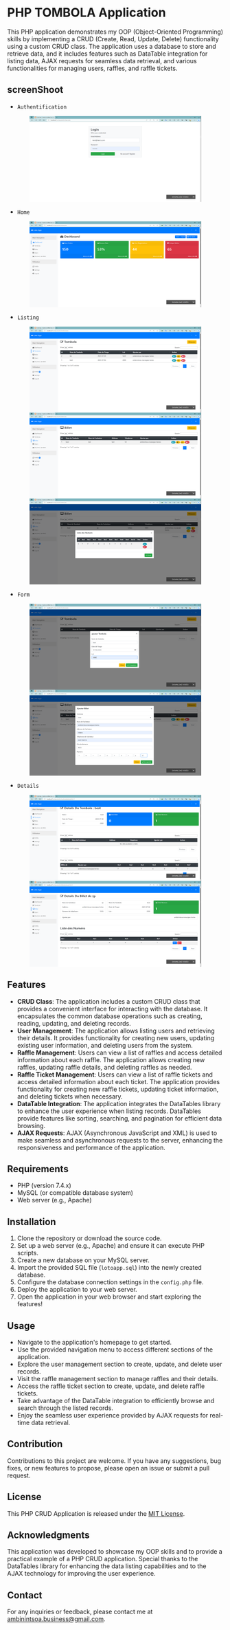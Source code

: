 # PHP TOMBOLA Application

This PHP application demonstrates my OOP (Object-Oriented Programming) skills by implementing a CRUD (Create, Read, Update, Delete) functionality using a custom CRUD class. The application uses a database to store and retrieve data, and it includes features such as DataTable integration for listing data, AJAX requests for seamless data retrieval, and various functionalities for managing users, raffles, and raffle tickets.

## screenShoot

- `Authentification`

<p align="center">
<img src="./screenshoot/lotoLogin.png" alt="Alt Text" width="400" height="200" align="center"/>
</p>

- `Home`

<p align="center">
<img src="./screenshoot/lotoDashboard.png" alt="Alt Text" width="400" height="200" align="center"/>
</p>

- `Listing`

<p align="center">
<img src="./screenshoot/lotoListeTombola.png" alt="Alt Text" width="400" height="200" align="center"/>
<img src="./screenshoot/lotoListeBillet.png" alt="Alt Text" width="400" height="200" align="center"/>
<img src="./screenshoot/lotoBilletNum.png" alt="Alt Text" width="400" height="200" align="center"/>
</p>

- `Form`

<p align="center">
<img src="./screenshoot/lotoAddTombola.PNG" alt="Alt Text" width="400" height="200" align="center"/>
<img src="./screenshoot/lotoAddBillet.png" alt="Alt Text" width="400" height="200" align="center"/>
</p>

- `Details`

<p align="center">
<img src="./screenshoot/lotoDetailTombola.PNG" alt="Alt Text" width="400" height="200" align="center"/>
<img src="./screenshoot/lotoDetailBillet.png" alt="Alt Text" width="400" height="200" align="center"/>
</p>

## Features

- **CRUD Class**: The application includes a custom CRUD class that provides a convenient interface for interacting with the database. It encapsulates the common database operations such as creating, reading, updating, and deleting records.
- **User Management**: The application allows listing users and retrieving their details. It provides functionality for creating new users, updating existing user information, and deleting users from the system.
- **Raffle Management**: Users can view a list of raffles and access detailed information about each raffle. The application allows creating new raffles, updating raffle details, and deleting raffles as needed.
- **Raffle Ticket Management**: Users can view a list of raffle tickets and access detailed information about each ticket. The application provides functionality for creating new raffle tickets, updating ticket information, and deleting tickets when necessary.
- **DataTable Integration**: The application integrates the DataTables library to enhance the user experience when listing records. DataTables provide features like sorting, searching, and pagination for efficient data browsing.
- **AJAX Requests**: AJAX (Asynchronous JavaScript and XML) is used to make seamless and asynchronous requests to the server, enhancing the responsiveness and performance of the application.

## Requirements

- PHP (version 7.4.x)
- MySQL (or compatible database system)
- Web server (e.g., Apache)

## Installation

1. Clone the repository or download the source code.
2. Set up a web server (e.g., Apache) and ensure it can execute PHP scripts.
3. Create a new database on your MySQL server.
4. Import the provided SQL file (`lotoapp.sql`) into the newly created database.
5. Configure the database connection settings in the `config.php` file.
6. Deploy the application to your web server.
7. Open the application in your web browser and start exploring the features!

## Usage

- Navigate to the application's homepage to get started.
- Use the provided navigation menu to access different sections of the application.
- Explore the user management section to create, update, and delete user records.
- Visit the raffle management section to manage raffles and their details.
- Access the raffle ticket section to create, update, and delete raffle tickets.
- Take advantage of the DataTable integration to efficiently browse and search through the listed records.
- Enjoy the seamless user experience provided by AJAX requests for real-time data retrieval.

## Contribution

Contributions to this project are welcome. If you have any suggestions, bug fixes, or new features to propose, please open an issue or submit a pull request.

## License

This PHP CRUD Application is released under the [MIT License](https://opensource.org/licenses/MIT).

## Acknowledgments

This application was developed to showcase my OOP skills and to provide a practical example of a PHP CRUD application. Special thanks to the DataTables library for enhancing the data listing capabilities and to the AJAX technology for improving the user experience.

## Contact

For any inquiries or feedback, please contact me at [ambinintsoa.business@gmail.com](mailto:ambinintsoa.business@gmail.com).

